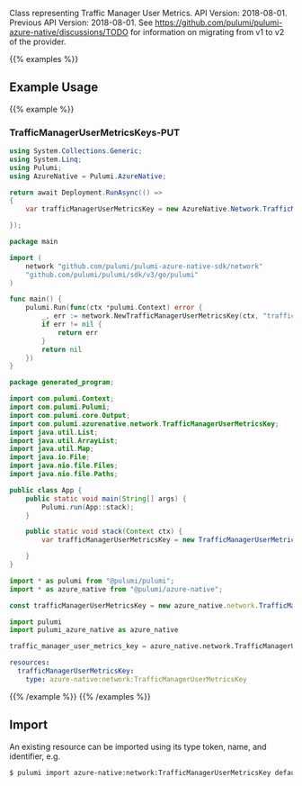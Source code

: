 Class representing Traffic Manager User Metrics.
API Version: 2018-08-01.
Previous API Version: 2018-08-01. See https://github.com/pulumi/pulumi-azure-native/discussions/TODO for information on migrating from v1 to v2 of the provider.

{{% examples %}}
## Example Usage
{{% example %}}
### TrafficManagerUserMetricsKeys-PUT
```csharp
using System.Collections.Generic;
using System.Linq;
using Pulumi;
using AzureNative = Pulumi.AzureNative;

return await Deployment.RunAsync(() => 
{
    var trafficManagerUserMetricsKey = new AzureNative.Network.TrafficManagerUserMetricsKey("trafficManagerUserMetricsKey");

});


```

```go
package main

import (
	network "github.com/pulumi/pulumi-azure-native-sdk/network"
	"github.com/pulumi/pulumi/sdk/v3/go/pulumi"
)

func main() {
	pulumi.Run(func(ctx *pulumi.Context) error {
		_, err := network.NewTrafficManagerUserMetricsKey(ctx, "trafficManagerUserMetricsKey", nil)
		if err != nil {
			return err
		}
		return nil
	})
}

```

```java
package generated_program;

import com.pulumi.Context;
import com.pulumi.Pulumi;
import com.pulumi.core.Output;
import com.pulumi.azurenative.network.TrafficManagerUserMetricsKey;
import java.util.List;
import java.util.ArrayList;
import java.util.Map;
import java.io.File;
import java.nio.file.Files;
import java.nio.file.Paths;

public class App {
    public static void main(String[] args) {
        Pulumi.run(App::stack);
    }

    public static void stack(Context ctx) {
        var trafficManagerUserMetricsKey = new TrafficManagerUserMetricsKey("trafficManagerUserMetricsKey");

    }
}

```

```typescript
import * as pulumi from "@pulumi/pulumi";
import * as azure_native from "@pulumi/azure-native";

const trafficManagerUserMetricsKey = new azure_native.network.TrafficManagerUserMetricsKey("trafficManagerUserMetricsKey", {});

```

```python
import pulumi
import pulumi_azure_native as azure_native

traffic_manager_user_metrics_key = azure_native.network.TrafficManagerUserMetricsKey("trafficManagerUserMetricsKey")

```

```yaml
resources:
  trafficManagerUserMetricsKey:
    type: azure-native:network:TrafficManagerUserMetricsKey

```

{{% /example %}}
{{% /examples %}}

## Import

An existing resource can be imported using its type token, name, and identifier, e.g.

```sh
$ pulumi import azure-native:network:TrafficManagerUserMetricsKey default /providers/Microsoft.Network/trafficManagerUserMetricsKeys/default 
```
